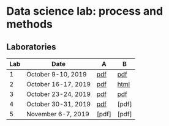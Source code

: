 # Data science lab: process and methods

## Laboratories

| Lab | Date | A | B |
|-----|------|---|---|
| 1 | October 9-10, 2019 | [pdf](http://dbdmg.polito.it/wordpress/wp-content/uploads/2019/10/Data_Science_Lab___Lab_1.pdf) | [pdf](http://dbdmg.polito.it/wordpress/wp-content/uploads/2019/10/Lab1_Solution.pdf) |
| 2 | October 16-17, 2019 | [pdf](http://dbdmg.polito.it/wordpress/wp-content/uploads/2019/10/Data_Science_Lab___Lab_2.pdf) | [html](http://dbdmg.polito.it/wordpress/wp-content/uploads/2019/10/Lab2_Solution.html) |
| 3 | October 23-24, 2019 | [pdf](http://dbdmg.polito.it/wordpress/wp-content/uploads/2019/10/Data_Science_Lab___Lab_3.pdf) | [pdf](http://dbdmg.polito.it/wordpress/wp-content/uploads/2019/10/Solution_lab_3.pdf) |
| 4 | October 30-31, 2019 | [pdf](http://dbdmg.polito.it/wordpress/wp-content/uploads/2019/10/Data_Science_Lab___Lab_4.pdf) | [pdf] |
| 5 | November 6-7, 2019 | [pdf] | [pdf] |
